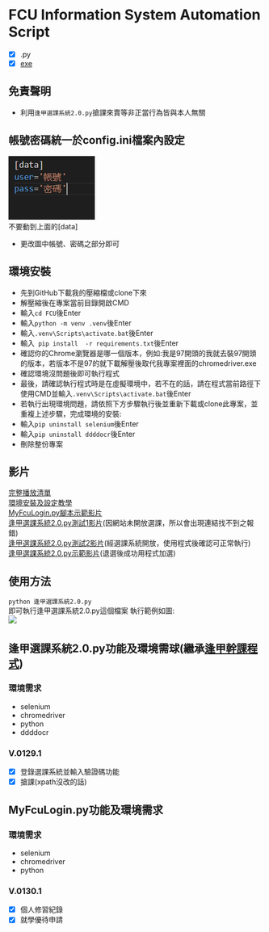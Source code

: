 # FCU Information System Automation Script
 - [x] .py
 - [x] [exe](https://github.com/balsi2001/FCU-exe)
## 免責聲明
+ 利用```逢甲選課系統2.0.py```搶課來賣等非正當行為皆與本人無關
## 帳號密碼統一於config.ini檔案內設定
![更改帳號密碼即可](https://github.com/balsi2001/FCU/blob/main/%E5%9C%96%E7%89%87.png)  
不要動到上面的[data]  
 + 更改圖中帳號、密碼之部分即可
## 環境安裝  
+ 先到GitHub下載我的壓縮檔或clone下來
+ 解壓縮後在專案當前目錄開啟CMD
+ 輸入```cd FCU```後Enter
+ 輸入```python -m venv .venv```後Enter 
+ 輸入```.venv\Scripts\activate.bat```後Enter
+ 輸入``` pip install  -r requirements.txt```後Enter
+ 確認你的Chrome瀏覽器是哪一個版本，例如:我是97開頭的我就去裝97開頭的版本，若版本不是97的就下載解壓後取代我專案裡面的chromedriver.exe
+ 確認環境沒問題後即可執行程式
+ 最後，請確認執行程式時是在虛擬環境中，若不在的話，請在程式當前路徑下使用CMD並輸入```.venv\Scripts\activate.bat```後Enter
+ 若執行出現環境問題，請依照下方步驟執行後並重新下載或clone此專案，並重複上述步驟，完成環境的安裝:  
 + 輸入```pip uninstall selenium```後Enter
 + 輸入```pip uninstall ddddocr```後Enter
 + 刪除整份專案
## 影片
[完整播放清單](https://youtube.com/playlist?list=PLkpg2E7EV2RnE99FYN-Xp306nfjEBgbAD)  
[環境安裝及設定教學](https://youtu.be/toN67sgujtU)  
[MyFcuLogin.py腳本示範影片](https://youtu.be/zDYV-ikjutE)  
[逢甲選課系統2.0.py測試1影片](https://youtu.be/aPssjrIFcZI)(因網站未開放選課，所以會出現連結找不到之報錯)  
[逢甲選課系統2.0.py測試2影片](https://youtu.be/SznJQvBNjVY)(經選課系統開放，使用程式後確認可正常執行)  
[逢甲選課系統2.0.py示範影片](https://youtu.be/84aGE_nhS34)(退選後成功用程式加選)
## 使用方法
```python 逢甲選課系統2.0.py ```  
即可執行逢甲選課系統2.0.py這個檔案
執行範例如圖:  
![](https://github.com/balsi2001/FCU/blob/main/image.png)
## 逢甲選課系統2.0.py功能及環境需球(繼承[逢甲幹課程式](https://github.com/zephyrxvxx7/FCU-grabbed-class))
### 環境需求
 + selenium
 + chromedriver
 + python
 + ddddocr 
### V.0129.1
- [x] 登錄選課系統並輸入驗證碼功能
- [x] 搶課(xpath沒改的話)

## MyFcuLogin.py功能及環境需求
### 環境需求
 + selenium
 + chromedriver
 + python
### V.0130.1
 - [x] 個人修習紀錄
 - [x] 就學優待申請
